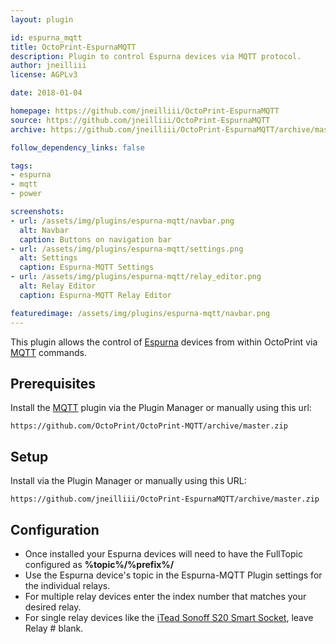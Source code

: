 ```yaml
---
layout: plugin

id: espurna_mqtt
title: OctoPrint-EspurnaMQTT
description: Plugin to control Espurna devices via MQTT protocol.
author: jneilliii
license: AGPLv3

date: 2018-01-04

homepage: https://github.com/jneilliii/OctoPrint-EspurnaMQTT
source: https://github.com/jneilliii/OctoPrint-EspurnaMQTT
archive: https://github.com/jneilliii/OctoPrint-EspurnaMQTT/archive/master.zip

follow_dependency_links: false

tags:
- espurna
- mqtt
- power

screenshots:
- url: /assets/img/plugins/espurna-mqtt/navbar.png
  alt: Navbar
  caption: Buttons on navigation bar
- url: /assets/img/plugins/espurna-mqtt/settings.png
  alt: Settings
  caption: Espurna-MQTT Settings
- url: /assets/img/plugins/espurna-mqtt/relay_editor.png
  alt: Relay Editor
  caption: Espurna-MQTT Relay Editor

featuredimage: /assets/img/plugins/espurna-mqtt/navbar.png
---
```


This plugin allows the control of [Espurna](https://github.com/arendst/Sonoff-Espurna) devices from within OctoPrint via [MQTT](https://github.com/arendst/Sonoff-Espurna/wiki/MQTT-Overview#mqtt-overview) commands.

## Prerequisites

Install the [MQTT](https://github.com/OctoPrint/OctoPrint-MQTT) plugin via the Plugin Manager or manually using this url:

	https://github.com/OctoPrint/OctoPrint-MQTT/archive/master.zip
	
## Setup

Install via the Plugin Manager or manually using this URL:

    https://github.com/jneilliii/OctoPrint-EspurnaMQTT/archive/master.zip

## Configuration

- Once installed your Espurna devices will need to have the FullTopic configured as **%topic%/%prefix%/**
- Use the Espurna device's topic in the Espurna-MQTT Plugin settings for the individual relays.
- For multiple relay devices enter the index number that matches your desired relay.
- For single relay devices like the [iTead Sonoff S20 Smart Socket](https://www.itead.cc/smart-socket.html), leave Relay # blank.

